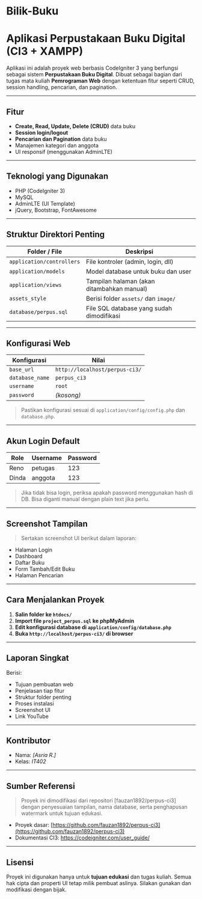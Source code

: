 # Bilik-Buku

#  Aplikasi Perpustakaan Buku Digital (CI3 + XAMPP)

Aplikasi ini adalah proyek web berbasis CodeIgniter 3 yang berfungsi sebagai sistem **Perpustakaan Buku Digital**. Dibuat sebagai bagian dari tugas mata kuliah **Pemrograman Web** dengan ketentuan fitur seperti CRUD, session handling, pencarian, dan pagination.

---

##  Fitur 

-  **Create, Read, Update, Delete (CRUD)** data buku
-  **Session login/logout**
-  **Pencarian dan Pagination** data buku
-  Manajemen kategori dan anggota
-  UI responsif (menggunakan AdminLTE)

---

##  Teknologi yang Digunakan

- PHP (CodeIgniter 3)
- MySQL
- AdminLTE (UI Template)
- jQuery, Bootstrap, FontAwesome

---

##  Struktur Direktori Penting

| Folder / File         | Deskripsi                                       |
|-----------------------|--------------------------------------------------|
| `application/controllers` | File kontroler (admin, login, dll)         |
| `application/models`      | Model database untuk buku dan user         |
| `application/views`       | Tampilan halaman (akan ditambahkan manual) |
| `assets_style`            | Berisi folder `assets/` dan `image/`       |
| `database/perpus.sql`     | File SQL database yang sudah dimodifikasi  |

---

##  Konfigurasi Web

| Konfigurasi      | Nilai                          |
|------------------|-------------------------------|
| `base_url`       | `http://localhost/perpus-ci3/` |
| `database_name`  | `perpus_ci3`                  |
| `username`       | `root`                        |
| `password`       | *(kosong)*                    |

>  Pastikan konfigurasi sesuai di `application/config/config.php` dan `database.php`.

---

##  Akun Login Default

| Role   | Username | Password  |
|--------|----------|-----------|
| Reno   | petugas  |    123    |
| Dinda  | anggota  |    123    |

> Jika tidak bisa login, periksa apakah password menggunakan hash di DB. Bisa diganti manual dengan plain text jika perlu.

---

##  Screenshot Tampilan

> Sertakan screenshot UI berikut dalam laporan:
- Halaman Login
- Dashboard
- Daftar Buku
- Form Tambah/Edit Buku
- Halaman Pencarian

---

##  Cara Menjalankan Proyek

1. **Salin folder ke `htdocs/`**
2. **Import file `project_perpus.sql` ke phpMyAdmin**
3. **Edit konfigurasi database di `application/config/database.php`**
4. **Buka `http://localhost/perpus-ci3/` di browser**

---

##  Laporan Singkat

Berisi:
- Tujuan pembuatan web
- Penjelasan tiap fitur
- Struktur folder penting
- Proses instalasi
- Screenshot UI
- Link YouTube

---

##  Kontributor

- Nama: *[Asria R.]*
- Kelas: *IT402*

---

##  Sumber Referensi

>  Proyek ini dimodifikasi dari repositori [fauzan1892/perpus-ci3] dengan penyesuaian tampilan, nama database, serta penghapusan watermark untuk tujuan edukasi.

- Proyek dasar: [https://github.com/fauzan1892/perpus-ci3](https://github.com/fauzan1892/perpus-ci3)
- Dokumentasi CI3: https://codeigniter.com/user_guide/

---

##  Lisensi

Proyek ini digunakan hanya untuk **tujuan edukasi** dan tugas kuliah. Semua hak cipta dan properti UI tetap milik pembuat aslinya. Silakan gunakan dan modifikasi dengan bijak.

